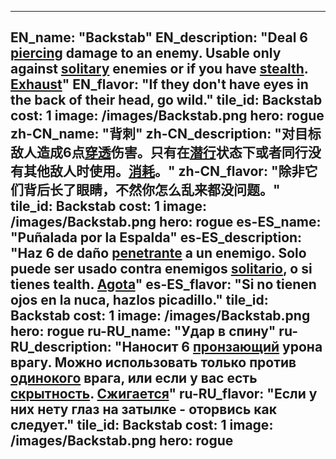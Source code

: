 ---

EN_name: "Backstab"
EN_description: "Deal 6 <u>piercing</u> damage to an enemy. Usable only against <u>solitary</u> enemies or if you have <u>stealth</u>. <u>Exhaust</u>"
EN_flavor: "If they don't have eyes in the back of their head, go wild."
tile_id: Backstab
cost: 1
image: /images/Backstab.png
hero: rogue
zh-CN_name: "背刺"
zh-CN_description: "对目标敌人造成6点<u>穿透</u>伤害。只有在<u>潜行</u>状态下或者同行没有其他敌人时使用。<u>消耗</u>。"
zh-CN_flavor: "除非它们背后长了眼睛，不然你怎么乱来都没问题。"
tile_id: Backstab
cost: 1
image: /images/Backstab.png
hero: rogue
es-ES_name: "Puñalada por la Espalda"
es-ES_description: "Haz 6 de daño <u>penetrante</u> a un enemigo. Solo puede ser usado contra enemigos <u>solitario</u>, o si tienes tealth. <u>Agota</u>"
es-ES_flavor: "Si no tienen ojos en la nuca, hazlos picadillo."
tile_id: Backstab
cost: 1
image: /images/Backstab.png
hero: rogue
ru-RU_name: "Удар в спину"
ru-RU_description: "Наносит 6 <u>пронзающий</u> урона врагу. Можно использовать только против <u>одинокого</u> врага, или если у вас есть <u>скрытность</u>. <u>Сжигается</u>"
ru-RU_flavor: "Если у них нету глаз на затылке - оторвись как следует."
tile_id: Backstab
cost: 1
image: /images/Backstab.png
hero: rogue
---